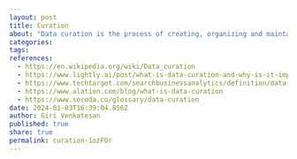 ```yaml
---
layout: post
title: Curation
about: "Data curation is the process of creating, organizing and maintaining data sets so they can be accessed and used by people looking for information. It involves collecting, structuring, indexing and cataloging data for users in an organization, group or the general public. Data can be curated to support business decision-making, academic needs, scientific research and other purposes."
categories:
tags:
references:
  - https://en.wikipedia.org/wiki/Data_curation
  - https://www.lightly.ai/post/what-is-data-curation-and-why-is-it-important
  - https://www.techtarget.com/searchbusinessanalytics/definition/data-curation
  - https://www.alation.com/blog/what-is-data-curation
  - https://www.secoda.co/glossary/data-curation
date: 2024-01-03T16:39:04.856Z
author: Giri Venkatesan
published: true
share: true
permalink: curation-1ozFOr
---
```

